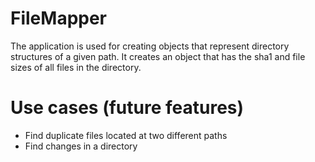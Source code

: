 # FileMapper
The application is used for creating objects that represent directory structures of a given path.  It creates an object that has the sha1 
and file sizes of all files in the directory.

# Use cases (future features)
* Find duplicate files located at two different paths
* Find changes in a directory
